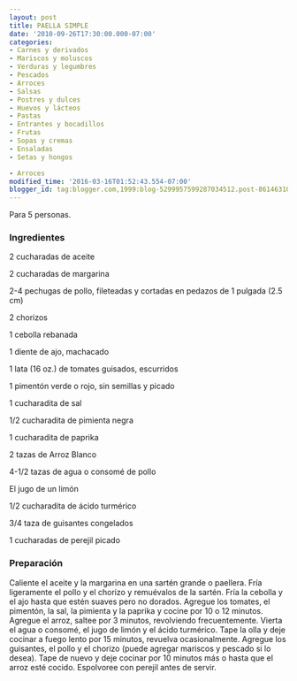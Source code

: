 ```yaml
---
layout: post
title: PAELLA SIMPLE
date: '2010-09-26T17:30:00.000-07:00'
categories:
- Carnes y derivados
- Mariscos y moluscos
- Verduras y legumbres
- Pescados
- Arroces
- Salsas
- Postres y dulces
- Huevos y lácteos
- Pastas
- Entrantes y bocadillos
- Frutas
- Sopas y cremas
- Ensaladas
- Setas y hongos

- Arroces
modified_time: '2016-03-16T01:52:43.554-07:00'
blogger_id: tag:blogger.com,1999:blog-5299957599287034512.post-861463102833812270
---
```


Para 5 personas.

<h3>Ingredientes</h3>

2 cucharadas de aceite

2 cucharadas de margarina

2-4 pechugas de pollo, fileteadas y cortadas en pedazos de 1 pulgada (2.5 cm)

2 chorizos

1 cebolla rebanada

1 diente de ajo, machacado

1 lata (16 oz.) de tomates guisados, escurridos

1 pimentón verde o rojo, sin semillas y picado

1 cucharadita de sal

1/2 cucharadita de pimienta negra

1 cucharadita de paprika

2 tazas de Arroz Blanco

4-1/2 tazas de agua o consomé de pollo

El jugo de un limón

1/2 cucharadita de ácido turmérico

3/4 taza de guisantes congelados

1 cucharadas de perejil picado

<h3>Preparación</h3>

Caliente el aceite y la margarina en una sartén grande o paellera. Fría ligeramente el pollo y el chorizo y remuévalos de la sartén. Fría la cebolla y el ajo hasta que estén suaves pero no dorados. Agregue los tomates, el pimentón, la sal, la pimienta y la paprika y cocine por 10 o 12 minutos. Agregue el arroz, saltee por 3 minutos, revolviendo frecuentemente. Vierta el agua o consomé, el jugo de limón y el ácido turmérico. Tape la olla y deje cocinar a fuego lento por 15 minutos, revuelva ocasionalmente. Agregue los guisantes, el pollo y el chorizo (puede agregar mariscos y pescado si lo desea). Tape de nuevo y deje cocinar por 10 minutos más o hasta que el arroz esté cocido. Espolvoree con perejil antes de servir.

